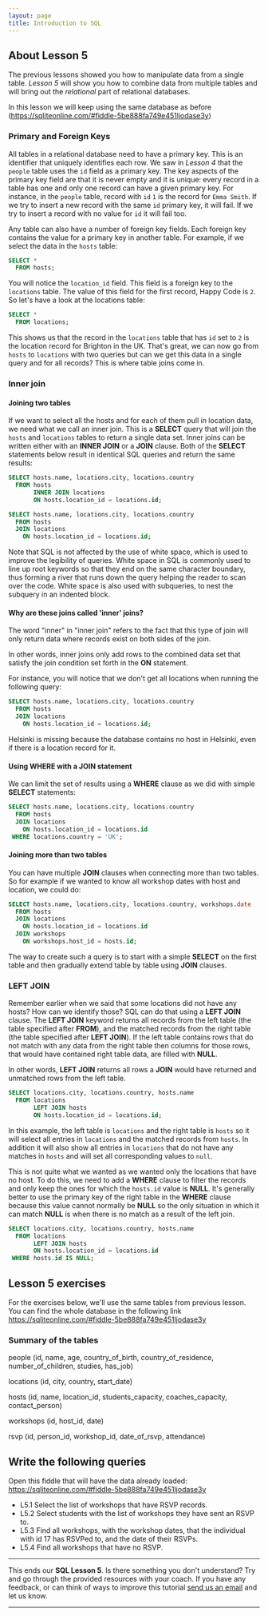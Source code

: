 ```yaml
---
layout: page
title: Introduction to SQL
---
```


## About Lesson 5

The previous lessons showed you how to manipulate data from a single table. _Lesson 5_ will show you how to combine data from multiple tables and will bring out the _relational_ part of relational databases.

In this lesson we will keep using the same database as before (https://sqliteonline.com/#fiddle-5be888fa749e451ljodase3y)

### Primary and Foreign Keys

All tables in a relational database need to have a primary key. This is an identifier that uniquely identifies each row. We saw in _Lesson 4_ that the `people` table uses the `id` field as a primary key. The key aspects of the primary key field are that it is never empty and it is unique: every record in a table has one and only one record can have a given primary key. For instance, in the `people` table, record with `id` `1` is the record for `Emma Smith`. If we try to insert a new record with the same `id` primary key, it will fail. If we try to insert a record with no value for `id` it will fail too.

Any table can also have a number of foreign key fields. Each foreign key contains the value for a primary key in another table. For example, if we select the data in the `hosts` table:

```SQL
SELECT *
  FROM hosts;
```

You will notice the `location_id` field. This field is a foreign key to the `locations` table. The value of this field for the first record, Happy Code is `2`. So let's have a look at the locations table:

```SQL
SELECT *
  FROM locations;
```

This shows us that the record in the `locations` table that has `id` set to `2` is the location record for Brighton in the UK. That's great, we can now go from `hosts` to `locations` with two queries but can we get this data in a single query and for all records? This is where table joins come in.

### Inner join

#### Joining two tables

If we want to select all the hosts and for each of them pull in location data, we need what we call an inner join. This is a **SELECT** query that will join the `hosts` and `locations` tables to return a single data set. Inner joins can be written either with an **INNER JOIN** or a **JOIN** clause. Both of the **SELECT** statements below result in identical SQL queries and return the same results:

```SQL
SELECT hosts.name, locations.city, locations.country
  FROM hosts
       INNER JOIN locations
       ON hosts.location_id = locations.id;
```

```SQL
SELECT hosts.name, locations.city, locations.country
  FROM hosts
  JOIN locations
    ON hosts.location_id = locations.id;
```

Note that SQL is not affected by the use of white space, which is used to improve the legibility of queries. White space in SQL is commonly used to line up root keywords so that they end on the same character boundary, thus forming a river that runs down the query helping the reader to scan over the code. White space is also used with subqueries, to nest the subquery in an indented block.

#### Why are these joins called 'inner' joins?

The word "inner" in "inner join" refers to the fact that this type of join will only return data where records exist on both sides of the join.

In other words, inner joins only add rows to the combined data set that satisfy the join condition set forth in the **ON** statement.

For instance, you will notice that we don't get all locations when running the following query:

```SQL
SELECT hosts.name, locations.city, locations.country
  FROM hosts
  JOIN locations
    ON hosts.location_id = locations.id;
```

Helsinki is missing because the database contains no host in Helsinki, even if there is a location record for it.

#### Using WHERE with a JOIN statement

We can limit the set of results using a **WHERE** clause as we did with simple **SELECT** statements:

```SQL
SELECT hosts.name, locations.city, locations.country
  FROM hosts
  JOIN locations
    ON hosts.location_id = locations.id
 WHERE locations.country = 'UK';
```

#### Joining more than two tables

You can have multiple **JOIN** clauses when connecting more than two tables. So for example if we wanted to know all workshop dates with host and location, we could do:

```SQL
SELECT hosts.name, locations.city, locations.country, workshops.date
  FROM hosts
  JOIN locations
    ON hosts.location_id = locations.id
  JOIN workshops
    ON workshops.host_id = hosts.id;
```

The way to create such a query is to start with a simple **SELECT** on the first table and then gradually extend table by table using **JOIN** clauses.

### LEFT JOIN

Remember earlier when we said that some locations did not have any hosts? How can we identify those? SQL can do that using a **LEFT JOIN** clause. The **LEFT JOIN** keyword returns all records from the left table (the table specified after **FROM**), and the matched records from the right table (the table specified after **LEFT JOIN**). If the left table contains rows that do not match with any data from the right table then columns for those rows, that would have contained right table data, are filled with **NULL**.

In other words, **LEFT JOIN** returns all rows a **JOIN** would have returned and unmatched rows from the left table.

```SQL
SELECT locations.city, locations.country, hosts.name
  FROM locations
       LEFT JOIN hosts
       ON hosts.location_id = locations.id;
```

In this example, the left table is `locations` and the right table is `hosts` so it will select all entries in `locations` and the matched records from `hosts`. In addition it will also show all entries in `locations` that do not have any matches in `hosts` and will set all corresponding values to `null`.

This is not quite what we wanted as we wanted only the locations that have no host. To do this, we need to add a **WHERE** clause to filter the records and only keep the ones for which the `hosts.id` value is **NULL**. It's generally better to use the primary key of the right table in the **WHERE** clause because this value cannot normally be **NULL** so the only situation in which it can match **NULL** is when there is no match as a result of the left join.

```SQL
SELECT locations.city, locations.country, hosts.name
  FROM locations
       LEFT JOIN hosts
       ON hosts.location_id = locations.id
 WHERE hosts.id IS NULL;
```

## Lesson 5 exercises

For the exercises below, we'll use the same tables from previous lesson. You can find the whole database in the following link https://sqliteonline.com/#fiddle-5be888fa749e451ljodase3y

### Summary of the tables

people (id, name, age, country_of_birth, country_of_residence, number_of_children, studies, has_job)

locations (id, city, country, start_date)

hosts (id, name, location_id, students_capacity, coaches_capacity, contact_person)

workshops (id, host_id, date)

rsvp (id, person_id, workshop_id, date_of_rsvp, attendance)

## Write the following queries

Open this fiddle that will have the data already loaded: https://sqliteonline.com/#fiddle-5be888fa749e451ljodase3y
* L5.1 Select the list of workshops that have RSVP records.
* L5.2 Select students with the list of workshops they have sent an RSVP to.
* L5.3 Find all workshops, with the workshop dates, that the individual with id 17 has RSVPed to, and the date of their RSVPs.
* L5.4 Find all workshops that have no RSVP.

---
This ends our **SQL Lesson 5**. Is there something you don't understand? Try and go through the provided resources with your coach. If you have any feedback, or can think of ways to improve this tutorial [send us an email](mailto:feedback@codebar.io) and let us know.

---
